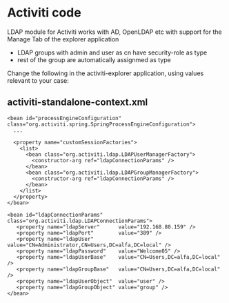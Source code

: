 Activiti code
==============

LDAP module for Activiti works with AD, OpenLDAP etc with support for the Manage Tab of the explorer application  

- LDAP groups with admin and user as cn have security-role as type
- rest of the group are automatically assignmed as type

Change the following in the activiti-explorer application, using values relevant to your case:

activiti-standalone-context.xml 
-----------------------------------

    <bean id="processEngineConfiguration" class="org.activiti.spring.SpringProcessEngineConfiguration">
      ...

      <property name="customSessionFactories">
        <list>
          <bean class="org.activiti.ldap.LDAPUserManagerFactory">
            <constructor-arg ref="ldapConnectionParams" />
          </bean>
          <bean class="org.activiti.ldap.LDAPGroupManagerFactory">
            <constructor-arg ref="ldapConnectionParams" />
          </bean>
        </list>
      </property>
    </bean>

    <bean id="ldapConnectionParams"   class="org.activiti.ldap.LDAPConnectionParams">
       <property name="ldapServer"      value="192.168.80.159" />
       <property name="ldapPort"        value="389" />
       <property name="ldapUser"        value="CN=Administrator,CN=Users,DC=alfa,DC=local" />
       <property name="ldapPassword"    value="Welcome05" />
       <property name="ldapUserBase"    value="CN=Users,DC=alfa,DC=local" />
       <property name="ldapGroupBase"   value="CN=Users,DC=alfa,DC=local" />     
       <property name="ldapUserObject"  value="user" />
       <property name="ldapGroupObject" value="group" />     
    </bean>
